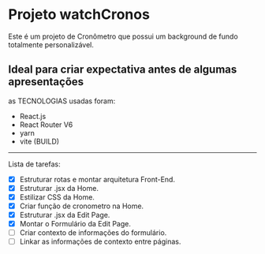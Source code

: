 # Projeto watchCronos

Este é um projeto de Cronômetro que possui um background de fundo totalmente personalizável. 

## Ideal para criar expectativa antes de algumas apresentações

as TECNOLOGIAS usadas foram:

* React.js
* React Router V6
* yarn
* vite (BUILD)

--------------------------------------------------------------
Lista de tarefas:
- [x] Estruturar rotas e montar arquitetura Front-End.
- [x] Estruturar .jsx da Home.
- [x] Estilizar CSS da Home.
- [x] Criar função de cronometro na Home.
- [x] Estruturar .jsx da Edit Page.
- [x] Montar o Formulário da Edit Page.
- [ ] Criar contexto de informações do formulário.
- [ ] Linkar as informações de contexto entre páginas.
